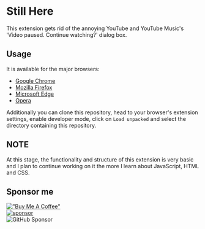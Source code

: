 # Still Here

This extension gets rid of the annoying YouTube and YouTube Music's 'Video paused. Continue watching?' dialog box.

## Usage

It is available for the major browsers:

- [Google Chrome](https://chrome.google.com/webstore/detail/youtube-still-here/kplemiekakilaiiciopjlgcdklpfcmii?hl=en)
- [Mozilla Firefox](https://addons.mozilla.org/en-US/firefox/addon/youtube-still-here/)
- [Microsoft Edge](https://microsoftedge.microsoft.com/addons/detail/youtube-still-here/pkfgkcldniiineoelnemkcieglbcikbk)
- [Opera](https://addons.opera.com/en/extensions/details/youtube-still-here/)

Additionally you can clone this repository, head to your browser's extension settings, enable developer mode, click on `Load unpacked` and select the directory containing this repository.

## NOTE

At this stage, the functionality and structure of this extension is very basic and I plan to continue working on it the more I learn about JavaScript, HTML and CSS.

## Sponsor me

[!["Buy Me A Coffee"](https://www.buymeacoffee.com/assets/img/custom_images/orange_img.png)](https://www.buymeacoffee.com/pouriyajamshidi)  
[![sponsor](https://img.shields.io/static/v1?label=Sponsor&message=%E2%9D%A4&logo=GitHub&color=%23fe8e86)](https://github.com/sponsors/pouriyajamshidi)  
![GitHub Sponsor](https://img.shields.io/github/sponsors/pouriyajamshidi?label=Sponsor&logo=GitHub)
